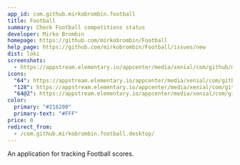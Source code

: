 ```yaml
---
app_id: com.github.mirkobrombin.football
title: Football
summary: Check Football competitions status
developer: Mirko Brombin
homepage: https://github.com/mirkobrombin/Football
help_page: https://github.com/mirkobrombin/Football/issues/new
dist: loki
screenshots:
  - https://appstream.elementary.io/appcenter/media/xenial/com/github/mirkobrombin.football/8CF94DDB6ED972D3654DA9E65DF80100/screenshots/image-1_orig.png
icons:
  "64": https://appstream.elementary.io/appcenter/media/xenial/com/github/mirkobrombin.football/8CF94DDB6ED972D3654DA9E65DF80100/icons/64x64/com.github.mirkobrombin.football_com.github.mirkobrombin.football.png
  "128": https://appstream.elementary.io/appcenter/media/xenial/com/github/mirkobrombin.football/8CF94DDB6ED972D3654DA9E65DF80100/icons/128x128/com.github.mirkobrombin.football_com.github.mirkobrombin.football.png
  "64@2": https://appstream.elementary.io/appcenter/media/xenial/com/github/mirkobrombin.football/8CF94DDB6ED972D3654DA9E65DF80100/icons/64x64@2/com.github.mirkobrombin.football_com.github.mirkobrombin.football.png
color:
  primary: "#216200"
  primary-text: "#FFF"
price: 0
redirect_from:
  - /com.github.mirkobrombin.football.desktop/
---
```


<p>An application for tracking Football scores.</p>